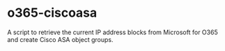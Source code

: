 # o365-ciscoasa
A script to retrieve the current IP address blocks from Microsoft for O365 and create Cisco ASA object groups.
